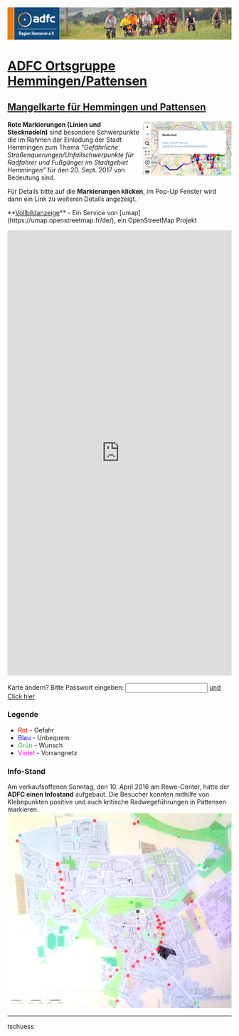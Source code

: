 [![](banner.png)](http://www.adfc-hannover.de/)

# [ADFC Ortsgruppe Hemmingen/Pattensen](http://adfc-hemmingen-pattensen.github.io/)


## [Mangelkarte für Hemmingen und Pattensen](http://adfc-hemmingen-pattensen.github.io/MaengelHemPat.html)

<img src="MangelkarteBedienung.png" alt="" style="float:right;">

**Rote Markierungen (Linien und Stecknadeln)** sind besondere Schwerpunkte die im Rahmen der Einladung der Stadt Hemmingen zum Thema *"Gefährliche Straßenquerungen/Unfallschwerpunkte für Radfahrer und Fußgänger im Stadtgebiet Hemmingen"* für den 20. Sept. 2017 von Bedeutung sind.

Für Details bitte auf die **Markierungen klicken**, im Pop-Up Fenster wird dann ein Link zu weiteren Details angezeigt.

<p>**<a href="http://umap.openstreetmap.fr/de/map/untitled-map_84202">Vollbildanzeige</a>** - Ein Service von [umap](https://umap.openstreetmap.fr/de/), ein OpenStreetMap Projekt</p>

<iframe width="100%" height="1000px" frameBorder="0" src="http://umap.openstreetmap.fr/de/map/untitled-map_84202?scaleControl=false&miniMap=false&scrollWheelZoom=false&zoomControl=true&allowEdit=false&moreControl=true&datalayersControl=true&onLoadPanel=undefined&captionBar=false#12/52.25/9.77"></iframe>

<!-- [*Karte ändern (Nur für Experten)*](http://umap.openstreetmap.fr/en/map/anonymous-edit/84202%3Aph6FODg7dYzrRQ52fIZQAQ8cMEU)
-->
<!-- Clone 20160510 http://umap.openstreetmap.fr/en/map/anonymous-edit/84746%3AuOs5nHOnczbDxX4cLp4u4mhcuCg -->
<!-- Clone 201605xx -->


Karte ändern? Bitte Passwort eingeben: <input id='password' type='text'  />
<a href="http://umap.openstreetmap.fr/en/map/anonymous-edit/84202%3Aph6FODg7dYzrRQ52fIZQAQ8cMEU" onclick="javascript:return validatePass()">und Click hier</a>
<script>
function validatePass(){
    if(document.getElementById('password').value == 'adfchempat'){
        return true;
    }else{
        alert('wrong password!!');
        return false;
    }
}
</script>


### Legende

- <font color="#FF0000">Rot</font> - Gefahr
- <font color="#0000FF">Blau</font> - Unbequem
- <font color="#00CC00">Grün</font> - Wunsch
- <font color="#ff00ff">Violet</font> - Vorrangnetz


### Info-Stand
Am verkaufsoffenen Sonntag, den 10. April 2016 am Rewe-Center, hatte der **ADFC einen Infostand** aufgebaut. Die Besucher konnten mithilfe von Klebepunkten positive und auch kritische Radwegeführungen in Pattensen markieren. ![Mangelkarte](MaengelHemPatBilder/2016-04-10-SoADFCMangelkartePattensen.jpg)

----
tschuess 

